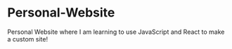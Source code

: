 # Personal-Website
Personal Website where I am learning to use JavaScript and React to make a custom site!

